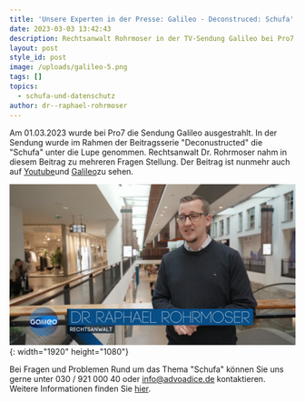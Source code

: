 ```yaml
---
title: 'Unsere Experten in der Presse: Galileo - Deconstruced: Schufa'
date: 2023-03-03 13:42:43
description: Rechtsanwalt Rohrmoser in der TV-Sendung Galileo bei Pro7
layout: post
style_id: post
image: /uploads/galileo-5.png
tags: []
topics:
  - schufa-und-datenschutz
author: dr--raphael-rohrmoser
---
```

Am 01.03.2023 wurde bei Pro7 die Sendung Galileo ausgestrahlt. In der Sendung wurde im Rahmen der Beitragsserie "Deconustructed" die "Schufa" unter die Lupe genommen. Rechtsanwalt Dr. Rohrmoser nahm in diesem Beitrag zu mehreren Fragen Stellung. Der Beitrag ist nunmehr auch auf [Youtube](https://www.youtube.com/watch?v=kCUJDTWIv8w)und [Galileo](https://www.galileo.tv/video/deconstructed-schufa-wie-vertrauenswuerdig-sind-wir-in-geldangelegenheiten/)zu sehen.

![](/uploads/galileo-7.png){: width="1920" height="1080"}

Bei Fragen und Problemen Rund um das Thema "Schufa" können Sie uns gerne unter 030 / 921 000 40 oder info@advoadice.de kontaktieren. Weitere Informationen finden Sie [hier](https://advoadvice.de/themen/schufa-und-datenschutz/).